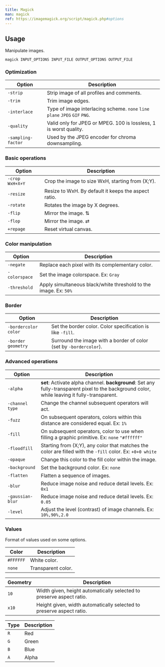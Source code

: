 ```yaml
---
title: Magick
man: magick
ref: https://imagemagick.org/script/magick.php#options
---
```


## Usage

Manipulate images.

```shell
magick INPUT_OPTIONS INPUT_FILE OUTPUT_OPTIONS OUTPUT_FILE
```

### Optimization

| Option | Description |
| --- | --- |
| `-strip` | Strip image of all profiles and comments. |
| `-trim` | Trim image edges. |
| `-interlace` | Type of image interlacing scheme. `none` `line` `plane` `JPEG` `GIF` `PNG`. |
| `-quality` | Valid only for JPEG or MPEG. 100 is lossless, 1 is worst quality. |
| `-sampling-factor` | Used by the JPEG encoder for chroma downsampling. |

### Basic operations

| Option | Description |
| --- | --- |
| `-crop WxH+X+Y` | Crop the image to size WxH, starting from (X;Y). |
| `-resize` | Resize to WxH. By default it keeps the aspect ratio. |
| `-rotate` | Rotates the image by X degrees. |
| `-flip` | Mirror the image. ⇅ |
| `-flop` | Mirror the image. ⇄ |
| `+repage` | Reset virtual canvas. |

### Color manipulation

| Option | Description |
| --- | --- |
| `-negate` | Replace each pixel with its complementary color. |
| `-colorspace` | Set the image colorspace. Ex: `Gray` |
| `-threshold` | Apply simultaneous black/white threshold to the image. Ex: `50%` |

### Border

| Option | Description |
| --- | --- |
| `-bordercolor color` | Set the border color. Color specification is like `-fill`. |
| `-border geometry` | Surround the image with a border of color (set by `-bordercolor`). |

### Advanced operations

| Option | Description |
| --- | --- |
| `-alpha` | **set**: Activate alpha channel. **background**: Set any fully-transparent pixel to the background color, while leaving it fully-transparent. |
| `-channel type` | Change the channel subsequent operators will act. |
| `-fuzz` | On subsequent operators, colors within this distance are considered equal. Ex: `1%` |
| `-fill` | On subsequent operators, color to use when filling a graphic primitive. Ex: `none` `"#ffffff"` |
| `-floodfill` | Starting from (X;Y), any color that matches the color are filled with the `-fill` color. Ex: `+0+0 white` |
| `-opaque` | Change this color to the fill color within the image. |
| `-background` | Set the background color. Ex: `none` |
| `-flatten` | Flatten a sequence of images. |
| `-blur` | Reduce image noise and reduce detail levels. Ex: `0x1` |
| `-gaussian-blur` | Reduce image noise and reduce detail levels. Ex: `0.05` |
| `-level` | Adjust the level (contrast) of image channels. Ex: `10%,90%,2.0` |

### Values

Format of values used on some options.

| Color | Description |
| --- | --- |
| `#FFFFFF` | White color. |
| `none` | Transparent color. |

| Geometry | Description |
| --- | --- |
| `10` | Width given, height automatically selected to preserve aspect ratio. |
| `x10` | Height given, width automatically selected to preserve aspect ratio. |

| Type | Description |
| --- | --- |
| `R` | Red |
| `G` | Green |
| `B` | Blue |
| `A` | Alpha |
